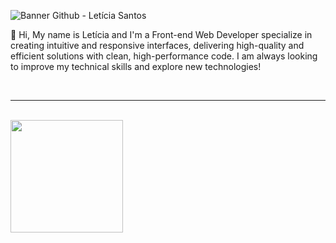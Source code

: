 ![Banner Github - Letícia Santos](https://github.com/user-attachments/assets/2d64a478-bf64-49f7-b4b3-40f69f0ac54e)

<p> 🐰 Hi, My name is Letícia and I'm a Front-end Web Developer specialize in creating intuitive and responsive interfaces, delivering high-quality and efficient solutions with clean, high-performance code. I am always looking to improve my technical skills and explore new technologies! </p> 

<br/>

---

<br/>

<a href="https://github.com/SantosLet" title="Perfil do Iuri">
  <img height="180em" src="https://github-readme-stats.vercel.app/api?username=SantosLet&theme=dracula&show_icons=true" />
</a>
